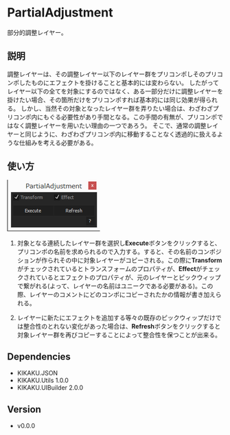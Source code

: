 # PartialAdjustment

部分的調整レイヤー。

## 説明

調整レイヤーは、その調整レイヤー以下のレイヤー群をプリコンポしそのプリコンポしたものにエフェクトを掛けることと基本的には変わらない。
したがってレイヤー以下の全てを対象にするのではなく、ある一部分だけに調整レイヤーを掛けたい場合、その箇所だけをプリコンポすれば基本的には同じ効果が得られる。
しかし、当然その対象となったレイヤー群を弄りたい場合は、わざわざプリコンポ内にもぐる必要性があり手間となる。この手間の有無が、プリコンポではなく調整レイヤーを用いたい理由の一つであろう。
そこで、通常の調整レイヤーと同じように、わざわざプリコンポ内に移動することなく透過的に扱えるような仕組みを考える必要がある。

## 使い方

![UI](ui.png)

1. 対象となる連続したレイヤー群を選択し**Execute**ボタンをクリックすると、プリコンポの名前を求められるので入力する。すると、その名前のコンポジションが作られその中に対象レイヤーがコピーされる。この際に**Transform**がチェックされているとトランスフォームのプロパティが、**Effect**がチェックされているとエフェクトのプロパティが、元のレイヤーとピックウィップで繋がれる(よって、レイヤーの名前はユニークである必要がある)。この際、レイヤーのコメントにどのコンポにコピーされたかの情報が書き加えられる。

1. レイヤーに新たにエフェクトを追加する等々の既存のピックウィップだけでは整合性のとれない変化があった場合は、**Refresh**ボタンをクリックすると対象レイヤー群を再びコピーすることによって整合性を保つことが出来る。

## Dependencies

- KIKAKU.JSON
- KIKAKU.Utils 1.0.0
- KIKAKU.UIBuilder 2.0.0

## Version

- v0.0.0